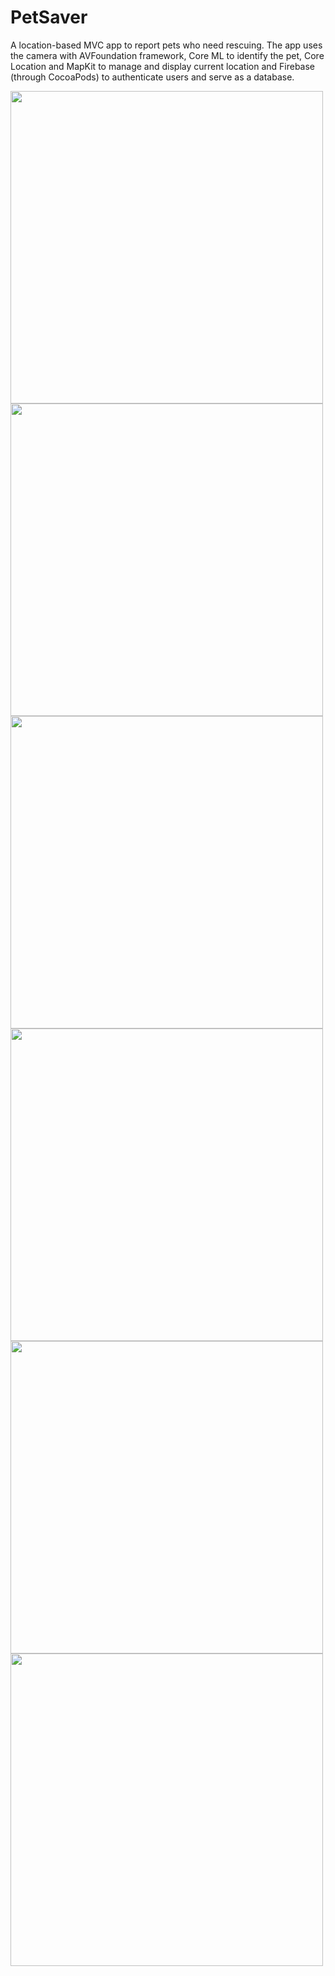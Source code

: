 # PetSaver

A location-based MVC app to report pets who need rescuing. The app uses the camera with AVFoundation framework, Core ML to identify the pet, Core Location and MapKit to manage and display current location and Firebase (through CocoaPods) to authenticate users and serve as a database.

<p float="left">
  
  <img src="https://user-images.githubusercontent.com/10127962/67680963-0e7c9600-f995-11e9-867f-726d78d6c9b7.jpeg" height="500"/>
  <img src="https://user-images.githubusercontent.com/10127962/67680969-0f152c80-f995-11e9-9822-c2e9f5691647.jpeg" height="500"/>
  <img src="https://user-images.githubusercontent.com/10127962/67680964-0f152c80-f995-11e9-86e5-9df0622e38cf.jpeg" height="500"/>
  <img src="https://user-images.githubusercontent.com/10127962/67680967-0f152c80-f995-11e9-8147-6e185faacd50.jpeg" height=500 />
  <img src="https://user-images.githubusercontent.com/10127962/67680972-0fadc300-f995-11e9-905c-63e88986d2c6.jpeg" height=500 />
  <img src="https://user-images.githubusercontent.com/10127962/67680971-0fadc300-f995-11e9-9694-997137adc418.jpeg" height=500 />
</p>
